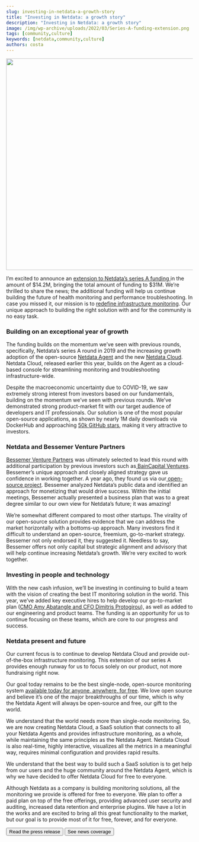 ```yaml
---
slug: investing-in-netdata-a-growth-story
title: "Investing in Netdata: a growth story"
description: "Investing in Netdata: a growth story"
image: /img/wp-archive/uploads/2022/03/Series-A-funding-extension.png
tags: [community,culture]
keywords: [netdata,community,culture]
authors: costa
---
```


<!--truncate-->

<img class="alignnone size-large wp-image-16618" src="/img/wp-archive/uploads/2022/03/Series-A-funding-extension-1200x571.png" alt="" width="1200" height="571" />

I’m excited to announce an <a title="extension to Netdata’s series A funding" href="https://staging-www.netdata.cloud/news/netdata-extends-series-a-funding/" target="_blank" rel="noopener noreferrer">extension to Netdata’s series A funding </a>in the amount of $14.2M, bringing the total amount of funding to $31M. We’re thrilled to share the news; the additional funding will help us continue building the future of health monitoring and performance troubleshooting. In case you missed it, our mission is to <a title="redefine infrastructure monitoring" href="https://staging-www.netdata.cloud/blog/redefining-monitoring-netdata/" target="_blank" rel="noopener noreferrer">redefine infrastructure monitoring</a>. Our unique approach to building the right solution with and for the community is no easy task.
<h3>Building on an exceptional year of growth</h3>
The funding builds on the momentum we’ve seen with previous rounds, specifically, Netdata’s series A round in 2019 and the increasing growth adoption of the open-source <a title="Netdata Agent" href="https://staging-www.netdata.cloud/agent/" target="_blank" rel="noopener noreferrer">Netdata Agent</a> and the new <a title="Netdata Cloud" href="https://staging-www.netdata.cloud/cloud/" target="_blank" rel="noopener noreferrer">Netdata Cloud</a>. Netdata Cloud, released earlier this year, builds on the Agent as a cloud-based console for streamlining monitoring and troubleshooting infrastructure-wide.

Despite the macroeconomic uncertainty due to COVID-19, we saw extremely strong interest from investors based on our fundamentals, building on the momentum we’ve seen with previous rounds. We’ve demonstrated strong product-market fit with our target audience of developers and IT professionals. Our solution is one of the most popular open-source applications, as shown by nearly 1M daily downloads via DockerHub and approaching <a title="50k GitHub stars" href="https://github.com/netdata/netdata/stargazers" target="_blank" rel="noopener noreferrer">50k GitHub stars</a>, making it very attractive to investors.
<h3>Netdata and Bessemer Venture Partners</h3>
<a title="Bessemer Venture Partners" href="https://www.bvp.com/" target="_blank" rel="noopener noreferrer">Bessemer Venture Partners</a> was ultimately selected to lead this round with additional participation by previous investors such as<a title=" BainCapital Ventures" href="https://www.baincapitalventures.com/" target="_blank" rel="noopener noreferrer"> BainCapital Ventures</a>. Bessemer’s unique approach and closely aligned strategy gave us confidence in working together. A year ago, they found us via our<a title=" open-source project" href="https://github.com/netdata/netdata" target="_blank" rel="noopener noreferrer"> open-source project</a>. Bessemer analyzed Netdata’s public data and identified an approach for monetizing that would drive success. Within the initial meetings, Bessemer actually presented a business plan that was to a great degree similar to our own view for Netdata’s future; it was amazing!

We’re somewhat different compared to most other startups. The virality of our open-source solution provides evidence that we can address the market horizontally with a bottoms-up approach. Many investors find it difficult to understand an open-source, freemium, go-to-market strategy. Bessemer not only endorsed it, they suggested it. Needless to say, Bessemer offers not only capital but strategic alignment and advisory that will help continue increasing Netdata’s growth. We’re very excited to work together.
<h3>Investing in people and technology</h3>
With the new cash infusion, we’ll be investing in continuing to build a team with the vision of creating the best IT monitoring solution in the world. This year, we’ve added key executive hires to help develop our go-to-market plan (<a title="CMO Amy Abatangle and CFO Dimitris Protogirou" href="https://staging-www.netdata.cloud/about/" target="_blank" rel="noopener noreferrer">CMO Amy Abatangle and CFO Dimitris Protogirou</a>), as well as added to our engineering and product teams. The funding is an opportunity for us to continue focusing on these teams, which are core to our progress and success.
<h3>Netdata present and future</h3>
Our current focus is to continue to develop Netdata Cloud and provide out-of-the-box infrastructure monitoring. This extension of our series A provides enough runway for us to focus solely on our product, not more fundraising right now.

Our goal today remains to be the best single-node, open-source monitoring system <a title="available today for anyone, anywhere, for free" href="https://staging-www.netdata.cloud/blog/why-netdata-is-free/" target="_blank" rel="noopener noreferrer">available today for anyone, anywhere, for free</a>. We love open source and believe it’s one of the major breakthroughs of our time, which is why the Netdata Agent will always be open-source and free, our gift to the world.

We understand that the world needs more than single-node monitoring. So, we are now creating Netdata Cloud, a SaaS solution that connects to all your Netdata Agents and provides infrastructure monitoring, as a whole, while maintaining the same principles as the Netdata Agent. Netdata Cloud is also real-time, highly interactive, visualizes all the metrics in a meaningful way, requires minimal configuration and provides rapid results.

We understand that the best way to build such a SaaS solution is to get help from our users and the huge community around the Netdata Agent, which is why we have decided to offer Netdata Cloud for free to everyone.

Although Netdata as a company is building monitoring solutions, all the monitoring we provide is offered for free to everyone. We plan to offer a paid plan on top of the free offerings, providing advanced user security and auditing, increased data retention and enterprise plugins. We have a lot in the works and are excited to bring all this great functionality to the market, but our goal is to provide most of it for free, forever, and for everyone.

<a href="https://staging-www.netdata.cloud/news/netdata-extends-series-a-funding/" target="_blank" rel="noopener"><button>Read the press release</button></a> <a href="https://staging-www.netdata.cloud/news" target="_blank" rel="noopener"><button>See news coverage</button></a>
